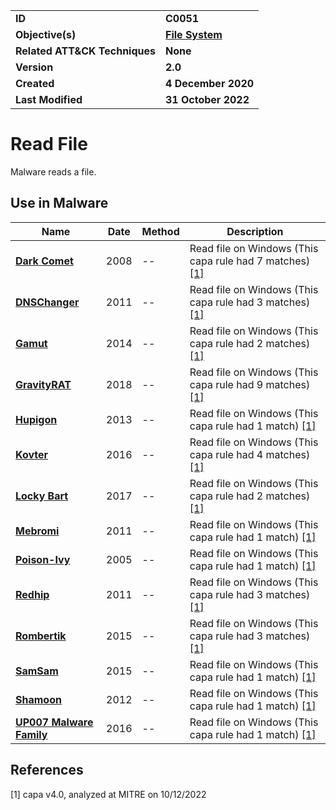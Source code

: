 <table>
<tr>
<td><b>ID</b></td>
<td><b>C0051</b></td>
</tr>
<tr>
<td><b>Objective(s)</b></td>
<td><b><a href="../file-system">File System</a></b></td>
</tr>
<tr>
<td><b>Related ATT&CK Techniques</b></td>
<td><b>None</b></td>
</tr>
<tr>
<td><b>Version</b></td>
<td><b>2.0</b></td>
</tr>
<tr>
<td><b>Created</b></td>
<td><b>4 December 2020</b></td>
</tr>
<tr>
<td><b>Last Modified</b></td>
<td><b>31 October 2022</b></td>
</tr>
</table>


# Read File

Malware reads a file. 

## Use in Malware

|Name|Date|Method|Description|
|---|---|---|---|
|[**Dark Comet**](../xample-malware/dark-comet.md)|2008|--|Read file on Windows (This capa rule had 7 matches) [[1]](#1)|
|[**DNSChanger**](../xample-malware/dnschanger.md)|2011|--|Read file on Windows (This capa rule had 3 matches) [[1]](#1)|
|[**Gamut**](../xample-malware/gamut.md)|2014|--|Read file on Windows (This capa rule had 2 matches) [[1]](#1)|
|[**GravityRAT**](../xample-malware/gravity-rat.md)|2018|--|Read file on Windows (This capa rule had 9 matches) [[1]](#1)|
|[**Hupigon**](../xample-malware/hupigon.md)|2013|--|Read file on Windows (This capa rule had 1 match) [[1]](#1)|
|[**Kovter**](../xample-malware/kovter.md)|2016|--|Read file on Windows (This capa rule had 4 matches) [[1]](#1)|
|[**Locky Bart**](../xample-malware/locky-bart.md)|2017|--|Read file on Windows (This capa rule had 2 matches) [[1]](#1)|
|[**Mebromi**](../xample-malware/mebromi.md)|2011|--|Read file on Windows (This capa rule had 1 match) [[1]](#1)|
|[**Poison-Ivy**](../xample-malware/poison-ivy.md)|2005|--|Read file on Windows (This capa rule had 1 match) [[1]](#1)|
|[**Redhip**](../xample-malware/rebhip.md)|2011|--|Read file on Windows (This capa rule had 3 matches) [[1]](#1)|
|[**Rombertik**](../xample-malware/rombertik.md)|2015|--|Read file on Windows (This capa rule had 3 matches) [[1]](#1)|
|[**SamSam**](../xample-malware/samsam.md)|2015|--|Read file on Windows (This capa rule had 1 match) [[1]](#1)|
|[**Shamoon**](../xample-malware/shamoon.md)|2012|--|Read file on Windows (This capa rule had 1 match) [[1]](#1)|
|[**UP007 Malware Family**](../xample-malware/up007.md)|2016|--|Read file on Windows (This capa rule had 1 match) [[1]](#1)|

## References

<a name="1">[1]</a> capa v4.0, analyzed at MITRE on 10/12/2022

